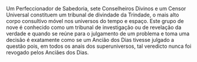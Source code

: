 ﻿Um Perfeccionador de Sabedoria, sete Conselheiros Divinos e um Censor Universal constituem um tribunal de divindade da Trindade, o mais alto corpo consultivo móvel nos universos do tempo e espaço. Este grupo de nove é conhecido como um tribunal de investigação ou de revelação da verdade e quando se reúne para o julgamento de um problema e toma uma decisão é exatamente como se um Ancião dos Dias tivesse julgado a questão pois, em todos os anais dos superuniversos, tal veredicto nunca foi revogado pelos Anciães dos Dias.